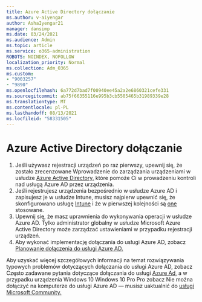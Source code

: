 ```yaml
---
title: Azure Active Directory dołączanie
ms.author: v-aiyengar
author: AshaIyengar21
manager: dansimp
ms.date: 03/24/2021
ms.audience: Admin
ms.topic: article
ms.service: o365-administration
ROBOTS: NOINDEX, NOFOLLOW
localization_priority: Normal
ms.collection: Adm_O365
ms.custom:
- "9003257"
- "9890"
ms.openlocfilehash: 6a772d7bad7f00940ee45a2a2e6860321cefe331
ms.sourcegitcommit: ab75f66355116e995b3cb5505465b31989339e28
ms.translationtype: MT
ms.contentlocale: pl-PL
ms.lasthandoff: 08/13/2021
ms.locfileid: "58331505"
---
```

# <a name="azure-active-directory-join"></a>Azure Active Directory dołączanie

1. Jeśli używasz rejestracji urządzeń po raz pierwszy, upewnij się, że zostało zrecenzowane Wprowadzenie do zarządzania urządzeniami w usłudze [Azure Active Directory,](https://docs.microsoft.com/azure/active-directory/devices/overview) które pomoże Ci w prowadzeniu kontroli nad usługą Azure AD przez urządzenia. 
1. Jeśli rejestrujesz urządzenia bezpośrednio w usłudze Azure AD i zapisujesz je w usłudze Intune, musisz najpierw upewnić się, że skonfigurowano usługę [Intune](https://docs.microsoft.com/mem/intune/enrollment/device-enrollment) i że w pierwszej kolejności są [one](https://docs.microsoft.com/mem/intune/fundamentals/licenses-assign) stosowane.
1. Upewnij się, że masz uprawnienia do wykonywania operacji w usłudze Azure AD. Tylko administrator globalny w usłudze Microsoft Azure Active Directory może zarządzać ustawieniami w przypadku rejestracji urządzeń.
1. Aby wykonać implementację dołączania do usługi Azure AD, zobacz [Planowanie dołączenia do usługi Azure AD.](https://docs.microsoft.com/azure/active-directory/devices/azureadjoin-plan)

Aby uzyskać więcej szczegółowych informacji na temat rozwiązywania typowych problemów dotyczących dołączania do usługi Azure AD, zobacz Często zadawane pytania dotyczące dołączania do usługi [Azure Ad,](https://docs.microsoft.com/azure/active-directory/devices/faq) a w przypadku urządzenia Windows 10 Windows 10 Pro Pro zobacz Nie można dołączyć na komputerze do usługi Azure AD — musisz uaktualnić do [usługi Microsoft Community.](https://answers.microsoft.com/en-us/msoffice/forum/msoffice_install-mso_win10-mso_365hp/unable-to-join-windows-10-pro-machine-to-azure-ad/abb1ca7d-b317-45ec-a628-e1c10eae2900)
